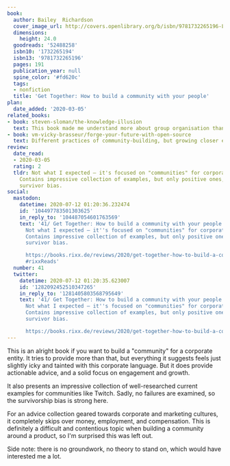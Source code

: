 ```yaml
---
book:
  author: Bailey  Richardson
  cover_image_url: http://covers.openlibrary.org/b/isbn/9781732265196-L.jpg
  dimensions:
    height: 24.0
  goodreads: '52488258'
  isbn10: '1732265194'
  isbn13: '9781732265196'
  pages: 191
  publication_year: null
  spine_color: '#fd620c'
  tags:
  - nonfiction
  title: 'Get Together: How to build a community with your people'
plan:
  date_added: '2020-03-05'
related_books:
- book: steven-sloman/the-knowledge-illusion
  text: This book made me understand more about group organisation than Get Together did.
- book: vm-vicky-brasseur/forge-your-future-with-open-source
  text: Different practices of community-building, but growing closer each year.
review:
  date_read:
  - 2020-03-05
  rating: 2
  tldr: Not what I expected – it's focused on "communities" for corporate entities.
    Contains impressive collection of examples, but only positive ones, so yay for
    survivor bias.
social:
  mastodon:
    datetime: 2020-07-12 01:20:36.232474
    id: '104497783501303625'
    in_reply_to: '104487054601763569'
    text: '41/ Get Together: How to build a community with your people by Bailey  Richardson.
      Not what I expected – it''s focused on "communities" for corporate entities.
      Contains impressive collection of examples, but only positive ones, so yay for
      survivor bias.

      https://books.rixx.de/reviews/2020/get-together-how-to-build-a-community-with-your-people/
      #rixxReads'
  number: 41
  twitter:
    datetime: 2020-07-12 01:20:35.623007
    id: '1282092452510347265'
    in_reply_to: '1281405803568795649'
    text: '41/ Get Together: How to build a community with your people by Bailey  Richardson.
      Not what I expected – it''s focused on "communities" for corporate entities.
      Contains impressive collection of examples, but only positive ones, so yay for
      survivor bias.

      https://books.rixx.de/reviews/2020/get-together-how-to-build-a-community-with-your-people/'
---
```


This is an alright book if you want to build a "community" for a corporate entity. It tries to provide more than that, but everything it suggests feels just slightly icky and tainted with this corporate language. But it does provide actionable advice, and a solid focus on engagement and growth.

It also presents an impressive collection of well-researched current examples for communities like Twitch. Sadly, no failures are examined, so the survivorship bias is strong here.

For an advice collection geared towards corporate and marketing cultures, it completely skips over money, employment, and compensation. This is definitely a difficult and contentious topic when building a community around a product, so I'm surprised this was left out.

Side note: there is no groundwork, no theory to stand on, which would have interested me a lot.
